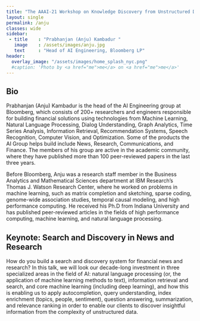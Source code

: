 ```yaml
---
title: "The AAAI-21 Workshop on Knowledge Discovery from Unstructured Data in Financial Services"
layout: single
permalink: /anju
classes: wide
sidebar:
 - title    : "Prabhanjan (Anju) Kambadur "
   image    : /assets/images/anju.jpg
   text     : "Head of AI Engineering, Bloomberg LP"
header:
  overlay_image: "/assets/images/home_splash_nyc.png"
  #caption: 'Photo by <a href="me">me</a> on <a href="me">me</a>'
---
```

<h2>Bio</h2>

Prabhanjan (Anju) Kambadur is the head of the AI Engineering group at Bloomberg, which consists of 200+ researchers and engineers responsible for building financial solutions using technologies from Machine Learning, Natural Language Processing, Dialog Understanding, Graph Analytics, Time Series Analysis, Information Retrieval, Recommendation Systems, Speech Recognition, Computer Vision, and Optimization. Some of the products the AI Group helps build include News, Research, Communications, and Finance. The members of his group are active in the academic community, where they have published more than 100 peer-reviewed papers in the last three years.

Before Bloomberg, Anju was a research staff member in the Business Analytics and Mathematical Sciences department at IBM Research’s Thomas J. Watson Research Center, where he worked on problems in machine learning, such as matrix completion and sketching, sparse coding, genome-wide association studies, temporal causal modeling, and high performance computing. He received his Ph.D from Indiana University and has published peer-reviewed articles in the fields of high performance computing, machine learning, and natural language processing.

<h2 id="keynote">Keynote: Search and Discovery in News and Research</h2>

How do you build a search and discovery system for financial news and research? In this talk, we will look our decade-long investment in three specialized areas in the field of AI: natural language processing (or, the application of machine learning methods to text), information retrieval and search, and core machine learning (including deep learning), and how this is enabling us to apply autocompletion, query understanding, index enrichment (topics, people, sentiment), question answering, summarization, and relevance ranking in order to enable our clients to discover insightful information from the complexity of unstructured data.
